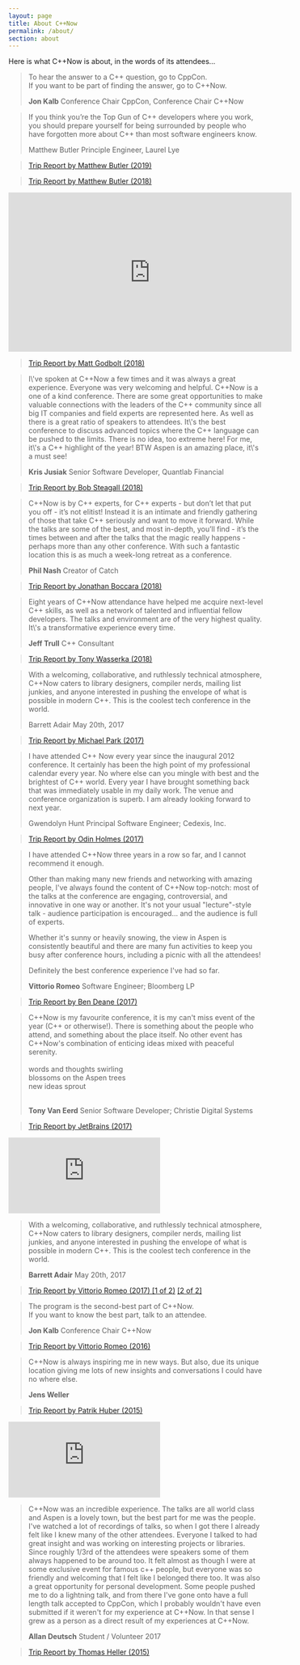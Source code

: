 ```yaml
---
layout: page
title: About C++Now
permalink: /about/
section: about
---
```


Here is what C++Now is about, in the words of its attendees…

<blockquote class="quoteBox">
    <span class="quoteBoxImage quoteBoxQuotes"></span>
    <p class="quoteBoxText">
        To hear the answer to a C++ question, go to CppCon.<br>
        If you want to be part of finding the answer, go to C++Now.
    </p>
    <strong class="quoteBoxAuthor">Jon Kalb</strong>
    <span class="quoteBoxCredentials">Conference Chair CppCon, Conference Chair C++Now</span>
</blockquote>


<blockquote class="quoteBox replaceQuote">
    <span class="quoteBoxImage quoteBoxQuotes"></span>
    <p class="quoteBoxText">
        If you think you’re the Top Gun of C++ developers where you work, you should prepare yourself for being surrounded by people who have forgotten more about C++ than most software engineers know.
    </p>
    <span class="quoteBoxAuthor">Matthew Butler</span>
    <span class="quoteBoxCredentials">Principle Engineer, Laurel Lye</span>
</blockquote>

<blockquote class="quoteBox">
    <span class="quoteBoxImage quoteBoxAirplane"></span>
    <a href="https://maddphysics.com/2019/05/13/cnow-2019-trip-report/" class="quoteBoxMainLink">Trip Report by Matthew Butler (2019)</a>
</blockquote>

<blockquote class="quoteBox">
    <span class="quoteBoxImage quoteBoxAirplane"></span>
    <a href="https://maddphysics.com/2018/05/16/cnow-2018-trip-report/" class="quoteBoxMainLink">Trip Report by Matthew Butler (2018)</a>
</blockquote>


<div class="ratioBox16x9"><iframe width="560" height="315" src="https://www.youtube.com/embed/QavE4jRX25k" frameborder="0" allow="autoplay; encrypted-media" allowfullscreen></iframe></div>


<blockquote class="quoteBox">
    <span class="quoteBoxImage quoteBoxAirplane"></span>
    <a href="https://xania.org/201805/cppnow-trip-report" class="quoteBoxMainLink">Trip Report by Matt Godbolt (2018)</a>
</blockquote>


<blockquote class="quoteBox replaceQuote">
    <span class="quoteBoxImage quoteBoxQuotes"></span>
    <p class="quoteBoxText">
I\'ve spoken at C++Now a few times and it was always a great experience. Everyone was very welcoming and helpful. C++Now is a one of a kind conference. There are some great opportunities to make valuable connections with the leaders of the C++ community since all big IT companies and field experts are represented here. As well as there is a great ratio of speakers to attendees. It\'s the best conference to discuss advanced topics where the C++ language can be pushed to the limits. There is no idea, too extreme here! For me, it\'s a C++ highlight of the year! BTW Aspen is an amazing place, it\'s a must see!</p>
    <strong class="quoteBoxAuthor">Kris Jusiak</strong>
    <span class="quoteBoxCredentials">Senior Software Developer, Quantlab Financial</span>
</blockquote>


<blockquote class="quoteBox">
    <span class="quoteBoxImage quoteBoxAirplane"></span>
    <a href="https://bobsteagall.com/2018/05/13/cppnow-2018-trip-report/" class="quoteBoxMainLink">Trip Report by Bob Steagall (2018)</a>
</blockquote>


<blockquote class="quoteBox replaceQuote">
    <span class="quoteBoxImage quoteBoxQuotes"></span>
    <p class="quoteBoxText">
C++Now is by C++ experts, for C++ experts - but don’t let that put you off - it’s not elitist! Instead it is an intimate and friendly gathering of those that take C++ seriously and want to move it forward. While the talks are some of the best, and most in-depth, you’ll find - it’s the times between and after the talks that the magic really happens - perhaps more than any other conference. With such a fantastic location this is as much a week-long retreat as a conference.</p>
    <strong class="quoteBoxAuthor">Phil Nash</strong>
    <span class="quoteBoxCredentials">Creator of Catch</span>
</blockquote>


<blockquote class="quoteBox">
    <span class="quoteBoxImage quoteBoxAirplane"></span>
    <a href="https://www.fluentcpp.com/2018/06/12/triple-trip-report-from-accu-c-russia-and-cnow-2018-part-2/" class="quoteBoxMainLink">Trip Report by Jonathan Boccara (2018)</a>
</blockquote>


<blockquote class="quoteBox replaceQuote">
    <span class="quoteBoxImage quoteBoxQuotes"></span>
    <p class="quoteBoxText">
Eight years of C++Now attendance have helped me acquire next-level C++ skills, as well as a network of talented and influential fellow developers. The talks and environment are of the very highest quality. It\'s a transformative experience every time.</p>
    <strong class="quoteBoxAuthor">Jeff Trull</strong>
    <span class="quoteBoxCredentials">C++ Consultant</span>
</blockquote>


<blockquote class="quoteBox">
    <span class="quoteBoxImage quoteBoxAirplane"></span>
    <a href="https://neobrain.github.io/posts/2018-06-07-cppnow-trip-report.html" class="quoteBoxMainLink">Trip Report by Tony Wasserka (2018)</a>
</blockquote>


<blockquote class="quoteBox replaceQuote">
    <span class="quoteBoxImage quoteBoxQuotes"></span>
    <p class="quoteBoxText">
        With a welcoming, collaborative, and ruthlessly technical atmosphere, C++Now caters to library designers, compiler nerds, mailing list junkies, and anyone interested in pushing the envelope of what is possible in modern C++. This is the coolest tech conference in the world.
    </p>
    <span class="quoteBoxAuthor">Barrett Adair</span>
    <span class="quoteBoxCredentials">May 20th, 2017</span>
</blockquote>


<blockquote class="quoteBox">
    <span class="quoteBoxImage quoteBoxAirplane"></span>
    <a href="https://mpark.github.io/trip-report/2017/05/20/cppnow-2017/" class="quoteBoxMainLink">Trip Report by Michael Park (2017)</a>
</blockquote>


<blockquote class="quoteBox replaceQuote">
    <span class="quoteBoxImage quoteBoxQuotes"></span>
    <p class="quoteBoxText">
        I have attended C++ Now every year since the inaugural 2012 conference. It certainly has been the high point of my professional calendar every year. No where else can you mingle with best and the brightest of C++ world. Every year I have brought something back that was immediately usable in my daily work. The venue and conference organization is superb. I am already looking forward to next year.
    </p>
    <span class="quoteBoxAuthor">Gwendolyn Hunt</span>
    <span class="quoteBoxCredentials">Principal Software Engineer; Cedexis, Inc.</span>
</blockquote>

<blockquote class="quoteBox">
    <span class="quoteBoxImage quoteBoxAirplane"></span>
    <a href="http://odinthenerd.blogspot.com/2017/05/cppnow-trip-report.html" class="quoteBoxMainLink">Trip Report by Odin Holmes (2017)</a>
</blockquote>


<blockquote class="quoteBox replaceQuote">
    <span class="quoteBoxImage quoteBoxQuotes"></span>
    <p class="quoteBoxText">
I have attended C++Now three years in a row so far, and I cannot recommend it enough.

Other than making many new friends and networking with amazing people, I've always found the content of C++Now  top-notch: most of the talks at the conference are engaging, controversial, and innovative in one way or another. It's not your usual "lecture"-style talk - audience participation is encouraged... and the audience is full of experts.

Whether it's sunny or heavily snowing, the view in Aspen is consistently beautiful and there are many fun activities to keep you busy after conference hours, including a picnic with all the attendees!

Definitely the best conference experience I've had so far.</p>
    <strong class="quoteBoxAuthor">Vittorio Romeo</strong>
    <span class="quoteBoxCredentials">Software Engineer; Bloomberg LP</span>
</blockquote>


<blockquote class="quoteBox">
    <span class="quoteBoxImage quoteBoxAirplane"></span>
    <a href="http://www.elbeno.com/blog/?p=1443" class="quoteBoxMainLink">Trip Report by Ben Deane (2017)</a>
</blockquote>


<blockquote class="quoteBox replaceQuote">
    <span class="quoteBoxImage quoteBoxQuotes"></span>
    <p class="quoteBoxText">
C++Now is my favourite conference, it is my can't miss event of the year (C++ or otherwise!).
There is something about the people who attend, and something about the place itself.
No other event has C++Now's combination of enticing ideas mixed with peaceful serenity.<br /><br />
words and thoughts swirling<br />
blossoms on the Aspen trees<br />
new ideas sprout<br />
&nbsp;</p>
    <strong class="quoteBoxAuthor">Tony Van Eerd</strong>
    <span class="quoteBoxCredentials">Senior Software Developer; Christie Digital Systems</span>
</blockquote>


<blockquote class="quoteBox">
    <span class="quoteBoxImage quoteBoxAirplane"></span>
    <a href="https://blog.jetbrains.com/clion/2017/06/cnow-trip-report-by-jetbrains/" class="quoteBoxMainLink">Trip Report by JetBrains (2017)</a>
</blockquote>


<div class="ratioBox16x9"><iframe src="https://www.youtube.com/embed/kdbYLOBNguk?color=white&rel=0" frameborder="0" sandbox="allow-scripts allow-same-origin allow-popups allow-presentation" allowfullscreen=""></iframe></div>


<blockquote class="quoteBox replaceQuote">
    <span class="quoteBoxImage quoteBoxQuotes"></span>
    <p class="quoteBoxText">
        With a welcoming, collaborative, and ruthlessly technical atmosphere, C++Now caters to library designers, compiler nerds, mailing list junkies, and anyone interested in pushing the envelope of what is possible in modern C++. This is the coolest tech conference in the world.
    </p>
    <strong class="quoteBoxAuthor">Barrett Adair</strong>
    <span class="quoteBoxCredentials">May 20th, 2017</span>
</blockquote>


<blockquote class="quoteBox">
    <span class="quoteBoxImage quoteBoxAirplane"></span>
    <a href="https://vittorioromeo.info/index/blog/cppnow2017_tripreport_pt1.html" class="quoteBoxMainLink">Trip Report by Vittorio Romeo (2017) [1 of 2)</a>
    <a href="https://vittorioromeo.info/index/blog/cppnow2017_tripreport_pt2.html" class="quoteBoxMainLink">[2 of 2]</a>
</blockquote>


<blockquote class="quoteBox">
    <span class="quoteBoxImage quoteBoxQuotes"></span>
    <p class="quoteBoxText">
        The program is the second-best part of C++Now.<br>
        If you want to know the best part, talk to an attendee.
    </p>
    <strong class="quoteBoxAuthor">Jon Kalb</strong>
    <span class="quoteBoxCredentials">Conference Chair C++Now</span>
</blockquote>


<blockquote class="quoteBox">
    <span class="quoteBoxImage quoteBoxAirplane"></span>
    <a href="https://github.com/SuperV1234/cppnow2016/blob/master/trip_report.md" class="quoteBoxMainLink">Trip Report by Vittorio Romeo (2016)</a>
</blockquote>


<blockquote class="quoteBox replaceQuote">
    <span class="quoteBoxImage quoteBoxQuotes"></span>
    <p class="quoteBoxText">
        C++Now is always inspiring me in new ways. But also, due its unique location giving me lots of new insights and conversations I could have no where else.
    </p>
    <strong class="quoteBoxAuthor">Jens Weller</strong>
    <span class="quoteBoxCredentials"></span>
</blockquote>


<blockquote class="quoteBox">
    <span class="quoteBoxImage quoteBoxAirplane"></span>
    <a href="http://www.patrikhuber.ch/blog/7-cpp-now-2015-trip-report" class="quoteBoxMainLink">Trip Report by Patrik Huber (2015)</a>
</blockquote>


<div class="ratioBox16x9"><iframe src="https://www.youtube.com/embed/QsYuEsZVy3I?color=white&rel=0" frameborder="0" sandbox="allow-scripts allow-same-origin allow-popups allow-presentation" allowfullscreen=""></iframe></div>


<blockquote class="quoteBox replaceQuote">
    <span class="quoteBoxImage quoteBoxQuotes"></span>
    <p class="quoteBoxText">
        C++Now was an incredible experience. The talks are all world class and Aspen is a lovely town, but the best part for me was the people. I've watched a lot of recordings of talks, so when I got there I already felt like I knew many of the other attendees. Everyone I talked to had great insight and was working on interesting projects or libraries. Since roughly 1/3rd of the attendees were speakers some of them always happened to be around too. It felt almost as though I were at some exclusive event for famous c++ people, but everyone was so friendly and welcoming that I felt like I belonged there too. It was also a great opportunity for personal development. Some people pushed me to do a lightning talk, and from there I've gone onto have a full length talk accepted to CppCon, which I probably wouldn't have even submitted if it weren't for my experience at C++Now. In that sense I grew as a person as a direct result of my experiences at C++Now.
    </p>
    <strong class="quoteBoxAuthor">Allan Deutsch</strong>
    <span class="quoteBoxCredentials">Student / Volunteer 2017</span>
</blockquote>


<blockquote class="quoteBox">
    <span class="quoteBoxImage quoteBoxAirplane"></span>
    <a href="http://stellar-group.org/2015/05/cnow-2015-trip-report-hpx-is-in-the-air/" class="quoteBoxMainLink">Trip Report by Thomas Heller (2015)</a>
</blockquote>
